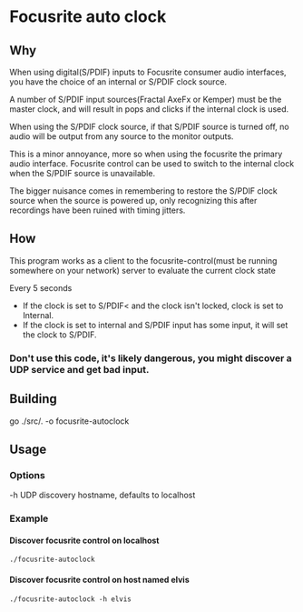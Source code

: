 # Focusrite auto clock

## Why
When using digital(S/PDIF) inputs to Focusrite consumer audio interfaces, you have the choice of an internal or S/PDIF clock source.  

A number of S/PDIF input sources(Fractal AxeFx or Kemper) must be the master clock, and will result in pops and clicks if the internal clock is used.

When using the S/PDIF clock source, if that S/PDIF source is turned off, no audio will be output from any source to the monitor outputs.

This is a minor annoyance, more so when using the focusrite the primary audio interface.  Focusrite control can be used to switch to the internal clock when the S/PDIF source is unavailable.

The bigger nuisance comes in remembering to restore the S/PDIF clock source when the source is powered up, only recognizing this after recordings have been ruined with timing jitters.


## How
This program works as a client to the focusrite-control(must be running somewhere on your network) server to evaluate the current clock state

Every 5 seconds
* If the clock is set to S/PDIF< and the clock isn't locked, clock is set to Internal.  
* If the clock is set to internal and S/PDIF input has some input, it will set the clock to S/PDIF.

### Don't use this code, it's likely dangerous, you might discover a UDP service and get bad input.

## Building
go ./src/. -o focusrite-autoclock

## Usage

### Options  
 -h UDP discovery hostname, defaults to localhost
### Example 
#### Discover focusrite control on localhost
`./focusrite-autoclock`
#### Discover focusrite control on host named elvis
`./focusrite-autoclock -h elvis`


